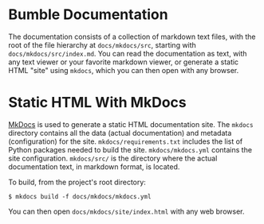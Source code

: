 Bumble Documentation
====================

The documentation consists of a collection of markdown text files, with the root of the file
hierarchy at `docs/mkdocs/src`, starting with `docs/mkdocs/src/index.md`.
You can read the documentation as text, with any text viewer or your favorite markdown viewer,
or generate a static HTML "site" using `mkdocs`, which you can then open with any browser.

# Static HTML With MkDocs

[MkDocs](https://www.mkdocs.org/) is used to generate a static HTML documentation site.
The `mkdocs` directory contains all the data (actual documentation) and metadata (configuration) for the site.
`mkdocs/requirements.txt` includes the list of Python packages needed to build the site.
`mkdocs/mkdocs.yml` contains the site configuration.
`mkdocs/src/` is the directory where the actual documentation text, in markdown format, is located.

To build, from the project's root directory:
```
$ mkdocs build -f docs/mkdocs/mkdocs.yml
```

You can then open `docs/mkdocs/site/index.html` with any web browser.
